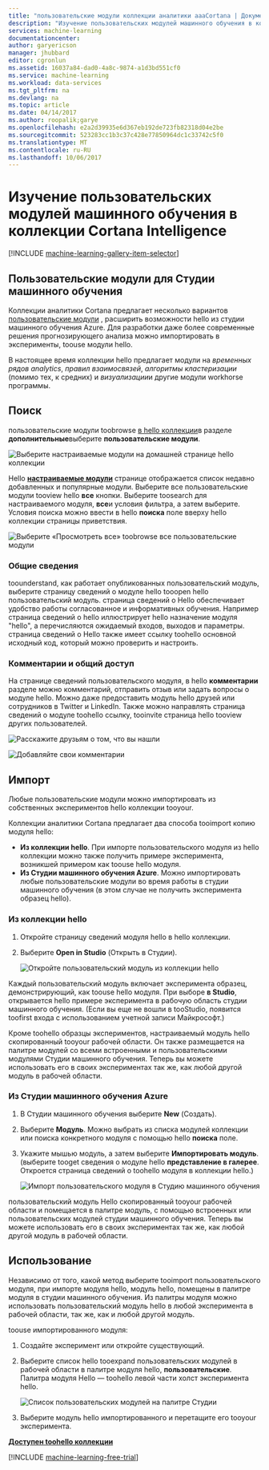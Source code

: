 ```yaml
---
title: "пользовательские модули коллекции аналитики aaaCortana | Документы Microsoft"
description: "Изучение пользовательских модулей машинного обучения в коллекции Cortana Intelligence."
services: machine-learning
documentationcenter: 
author: garyericson
manager: jhubbard
editor: cgronlun
ms.assetid: 16037a84-dad0-4a8c-9874-a1d3bd551cf0
ms.service: machine-learning
ms.workload: data-services
ms.tgt_pltfrm: na
ms.devlang: na
ms.topic: article
ms.date: 04/14/2017
ms.author: roopalik;garye
ms.openlocfilehash: e2a2d39935e6d367eb192de723fb82318d04e2be
ms.sourcegitcommit: 523283cc1b3c37c428e77850964dc1c33742c5f0
ms.translationtype: MT
ms.contentlocale: ru-RU
ms.lasthandoff: 10/06/2017
---
```

# <a name="discover-custom-machine-learning-modules-in-cortana-intelligence-gallery"></a>Изучение пользовательских модулей машинного обучения в коллекции Cortana Intelligence
[!INCLUDE [machine-learning-gallery-item-selector](../../includes/machine-learning-gallery-item-selector.md)]

## <a name="custom-modules-for-machine-learning-studio"></a>Пользовательские модули для Студии машинного обучения
Коллекции аналитики Cortana предлагает несколько вариантов [пользовательские модули](https://gallery.cortanaintelligence.com/customModules) , расширить возможности hello из студии машинного обучения Azure. Для разработки даже более современные решения прогнозирующего анализа можно импортировать в эксперименты, toouse модули hello.

В настоящее время коллекции hello предлагает модули на *временных рядов analytics*, *правил взаимосвязей*, *алгоритмы кластеризации* (помимо тех, к средних) и  *визуализации*и другие модули workhorse программы.


## <a name="discover"></a>Поиск
пользовательские модули toobrowse [в hello коллекции](http://gallery.cortanaintelligence.com)в разделе **дополнительные**выберите **пользовательские модули**.

![Выберите настраиваемые модули на домашней странице hello коллекции](media/machine-learning-gallery-custom-modules/select-custom-modules-in-gallery.png)

Hello  **[настраиваемые модули](https://gallery.cortanaintelligence.com/customModules)**  странице отображается список недавно добавленных и популярные модули. Выберите все пользовательские модули tooview hello **все** кнопки. Выберите toosearch для настраиваемого модуля, **все**и условия фильтра, а затем выберите. Условия поиска можно ввести в hello **поиска** поле вверху hello коллекции страницы приветствия.

![Выберите «Просмотреть все» toobrowse все пользовательские модули](media/machine-learning-gallery-custom-modules/click-see-all-for-all-custom-modules.png)

### <a name="understand"></a>Общие сведения

toounderstand, как работает опубликованных пользовательский модуль, выберите страницу сведений о модуле hello tooopen hello пользовательский модуль. страница сведений о Hello обеспечивает удобство работы согласованное и информативных обучения. Например страница сведений о hello иллюстрирует hello назначение модуля "hello", а перечисляются ожидаемый входов, выходов и параметры. страница сведений о Hello также имеет ссылку toohello основной исходный код, который можно проверить и настроить.

### <a name="comment-and-share"></a>Комментарии и общий доступ
На странице сведений пользовательского модуля, в hello **комментарии** разделе можно комментарий, отправить отзыв или задать вопросы о модуле hello. Можно даже предоставить модуль hello друзей или сотрудников в Twitter и LinkedIn. Также можно направлять страница сведений о модуле toohello ссылку, tooinvite страница hello tooview других пользователей.

![Расскажите друзьям о том, что вы нашли](media/machine-learning-gallery-how-to-use-contribute-publish/share-links.png)

![Добавляйте свои комментарии](media/machine-learning-gallery-how-to-use-contribute-publish/comments.png)

## <a name="import"></a>Импорт
Любые пользовательские модули можно импортировать из собственных экспериментов hello коллекции tooyour.

Коллекции аналитики Cortana предлагает два способа tooimport копию модуля hello:

* **Из коллекции hello**. При импорте пользовательского модуля из hello коллекции можно также получить примере эксперимента, возникшей примером как toouse hello модуля.
* **Из Студии машинного обучения Azure**. Можно импортировать любые пользовательские модули во время работы в студии машинного обучения (в этом случае не получить эксперимента образец hello).

### <a name="from-hello-gallery"></a>Из коллекции hello

1. Откройте страницу сведений модуля hello в hello коллекции. 
2. Выберите **Open in Studio** (Открыть в Студии).
   
    ![Откройте пользовательский модуль из коллекции hello](media/machine-learning-gallery-custom-modules/open-custom-module-from-gallery.png)
   
Каждый пользовательский модуль включает эксперимента образец, демонстрирующий, как toouse hello модуля. При выборе **в Studio**, открывается hello примере эксперимента в рабочую область студии машинного обучения. (Если вы еще не вошли в tooStudio, появится toofirst входа с использованием учетной записи Майкрософт.)

Кроме toohello образцы экспериментов, настраиваемый модуль hello скопированный tooyour рабочей области. Он также размещается на палитре модулей со всеми встроенными и пользовательскими модулями Студии машинного обучения. Теперь вы можете использовать его в своих экспериментах так же, как любой другой модуль в рабочей области.

### <a name="from-within-machine-learning-studio"></a>Из Студии машинного обучения Azure

1. В Студии машинного обучения выберите **New** (Создать).
2. Выберите **Модуль**. Можно выбрать из списка модулей коллекции или поиска конкретного модуля с помощью hello **поиска** поле.
3. Укажите мышью модуль, а затем выберите **Импортировать модуль**. (выберите tooget сведения о модуле hello **представление в галерее**. Откроется страница сведений о toohello модуля в коллекции hello.)
   
    ![Импорт пользовательского модуля в Студию машинного обучения](media/machine-learning-gallery-custom-modules/add-custom-module-in-studio.png)

пользовательский модуль Hello скопированный tooyour рабочей области и помещается в палитре модуль, с помощью встроенных или пользовательских модулей студии машинного обучения. Теперь вы можете использовать его в своих экспериментах так же, как любой другой модуль в рабочей области.

## <a name="use"></a>Использование

Независимо от того, какой метод выберите tooimport пользовательского модуля, при импорте модуля hello, модуль hello, помещены в палитре модуля в студии машинного обучения. Из палитры модуля можно использовать пользовательский модуль hello в любой эксперимента в рабочей области, так же, как и любой другой модуль.

toouse импортированного модуля:

1. Создайте эксперимент или откройте существующий.
2. Выберите список hello tooexpand пользовательских модулей в рабочей области в палитре модуля hello, **пользовательские**. Палитра модуля Hello — toohello левой части холст эксперимента hello.
   
    ![Список пользовательских модулей на палитре Студии](media/machine-learning-gallery-custom-modules/custom-module-in-studio-palette.png)
3. Выберите модуль hello импортированного и перетащите его tooyour эксперимента.


**[Доступен toohello коллекции](http://gallery.cortanaintelligence.com)**

[!INCLUDE [machine-learning-free-trial](../../includes/machine-learning-free-trial.md)]

